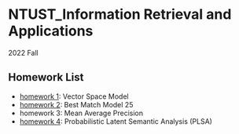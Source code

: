 # NTUST_Information Retrieval and Applications
2022 Fall

## Homework List
+ [homework 1](https://www.kaggle.com/competitions/2022-ntust-information-retrieval-hw1/leaderboard): Vector Space Model
+ [homework 2](https://www.kaggle.com/competitions/2022-ntust-information-retrieval-hw2/leaderboard): Best Match Model 25
+ homework 3: Mean Average Precision
+ [homework 4](https://www.kaggle.com/competitions/2022-ntust-information-retrieval-hw4/leaderboard): Probabilistic Latent Semantic Analysis (PLSA)

